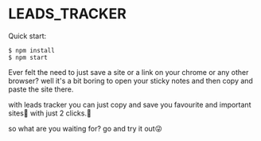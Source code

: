 # LEADS_TRACKER

Quick start:

```
$ npm install
$ npm start
````

Ever felt the need to just save a site or a link on your chrome or any other browser?
well it's a bit boring to open your sticky notes and then copy and paste the site there.

with leads tracker you can just copy and save you favourite and important sites🚀 with just 2 clicks.🎉

so what are you waiting for? go and try it out😜

